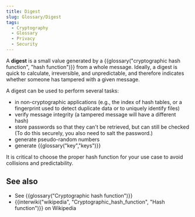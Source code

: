 ```yaml
---
title: Digest
slug: Glossary/Digest
tags:
  - Cryptography
  - Glossary
  - Privacy
  - Security
---
```

A **digest** is a small value generated by a {{glossary("cryptographic hash function", "hash function")}} from a whole message. Ideally, a digest is quick to calculate, irreversible, and unpredictable, and therefore indicates whether someone has tampered with a given message.

A digest can be used to perform several tasks:

- in non-cryptographic applications (e.g., the index of hash tables, or a fingerprint used to detect duplicate data or to uniquely identify files)
- verify message integrity (a tampered message will have a different hash)
- store passwords so that they can't be retrieved, but can still be checked (To do this securely, you also need to salt the password.)
- generate pseudo-random numbers
- generate {{glossary("key","keys")}}

It is critical to choose the proper hash function for your use case to avoid collisions and predictability.

## See also

- See {{glossary("Cryptographic hash function")}}
- {{interwiki("wikipedia", "Cryptographic_hash_function", "Hash function")}} on Wikipedia
